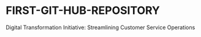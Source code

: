 # FIRST-GIT-HUB-REPOSITORY
Digital Transformation Initiative: Streamlining Customer Service Operations
